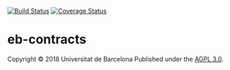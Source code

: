 [![Build Status](https://travis-ci.org/edu-blockchain/eb-contracts.svg?branch=master)](https://travis-ci.org/edu-blockchain/eb-contracts)
[![Coverage Status](https://coveralls.io/repos/github/edu-blockchain/eb-contracts/badge.svg?branch=master)](https://coveralls.io/github/edu-blockchain/eb-contracts?branch=master)

# eb-contracts

Copyright © 2018 Universitat de Barcelona
Published under the [AGPL 3.0](https://opensource.org/licenses/AGPL-3.0).
